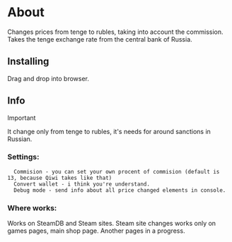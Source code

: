 # About
Changes prices from tenge to rubles, taking into account the commission.
Takes the tenge exchange rate from the central bank of Russia.

## Installing
Drag and drop into browser.

## Info
>[!IMPORTANT] 
>It change only from tenge to rubles, it's needs for around sanctions in Russian.
### Settings:
```
  Commision - you can set your own procent of commision (default is 13, because Qiwi takes like that)
  Convert wallet - i think you're understand.
  Debug mode - send info about all price changed elements in console.
```
### Where works:
Works on SteamDB and Steam sites. Steam site changes works only on games pages, main shop page. Another pages in a progress.
